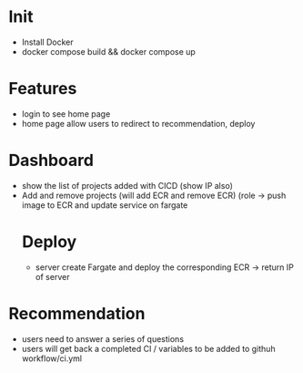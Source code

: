 # Init 

- Install Docker
- docker compose build && docker compose up

# Features
- login to see home page
- home page allow users to redirect to recommendation, deploy 

# Dashboard
- show the list of projects added with CICD (show IP also)
- Add and remove projects (will add ECR and remove ECR) (role -> push image to ECR and update service on fargate
    # Deploy
    - server create Fargate and deploy the corresponding ECR -> return IP of server 

# Recommendation
- users need to answer a series of questions
- users will get back a completed CI / variables to be added to githuh workflow/ci.yml